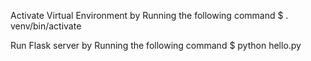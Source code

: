 Activate Virtual Environment by Running the following command
$ . venv/bin/activate

Run Flask server by Running the following command
$ python hello.py
